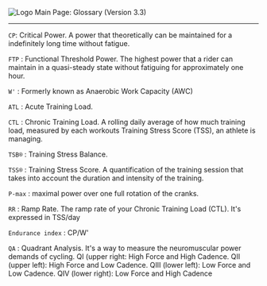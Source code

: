 ![Logo](https://raw.githubusercontent.com/GoldenCheetah/GoldenCheetah/master/doc/wiki/GC_logo_small.png) Main Page: Glossary (Version 3.3)
***

`CP`: Critical Power. A power that theoretically can be maintained for a indefinitely long time without fatigue.

`FTP` : Functional Threshold Power. The highest power that a rider can maintain in a quasi-steady state without fatiguing for approximately one hour.

`W'` : Formerly known as Anaerobic Work Capacity (AWC)

`ATL` : Acute Training Load.

`CTL` : Chronic Training Load. A rolling daily average of how much training load, measured by each workouts Training Stress Score (TSS), an athlete is managing. 

`TSB®` : Training Stress Balance.

`TSS®` : Training Stress Score. A quantification of the training session that takes into account the duration and intensity of the training.

`P-max` : maximal power over one full rotation of the cranks.

`RR` : Ramp Rate. The ramp rate of your Chronic Training Load (CTL). It's expressed in TSS/day

`Endurance index` : CP/W'

`QA` : Quadrant Analysis. It's a way to measure the neuromuscular power demands of cycling. QI (upper right: High Force and High Cadence. QII (upper left): High Force and Low Cadence. QIII (lower left): Low Force and Low Cadence. QIV (lower right): Low Force and High Cadence


